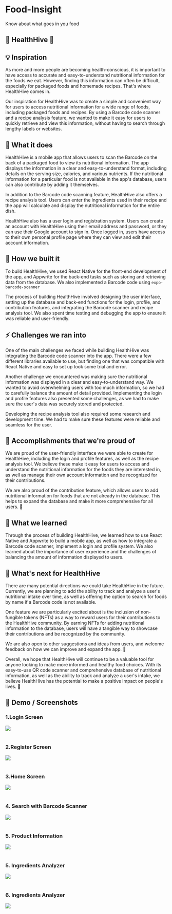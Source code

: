 # Food-Insight

Know about what goes in you food

## 🐝 HealthHive 🐝

## 💡 Inspiration

As more and more people are becoming health-conscious, it is important to have access to accurate and easy-to-understand nutritional information for the foods we eat. However, finding this information can often be difficult, especially for packaged foods and homemade recipes. That's where HealthHive comes in.

Our inspiration for HealthHive was to create a simple and convenient way for users to access nutritional information for a wide range of foods, including packaged foods and recipes. By using a Barcode code scanner and a recipe analysis feature, we wanted to make it easy for users to quickly retrieve and view this information, without having to search through lengthy labels or websites.

## 🤖 What it does

HealthHive is a mobile app that allows users to scan the Barcode on the back of a packaged food to view its nutritional information. The app displays the information in a clear and easy-to-understand format, including details on the serving size, calories, and various nutrients. If the nutritional information for a particular food is not available in the app's database, users can also contribute by adding it themselves.

In addition to the Barcode code scanning feature, HealthHive also offers a recipe analysis tool. Users can enter the ingredients used in their recipe and the app will calculate and display the nutritional information for the entire dish.

HealthHive also has a user login and registration system. Users can create an account with HealthHive using their email address and password, or they can use their Google account to sign in. Once logged in, users have access to their own personal profile page where they can view and edit their account information.

## 🔨 How we built it

To build HealthHive, we used React Native for the front-end development of the app, and Appwrite for the back-end tasks such as storing and retrieving data from the database. We also implemented a Barcode code using `expo-barcode-scanner`

The process of building HealthHive involved designing the user interface, setting up the database and back-end functions for the login, profile, and contribution features, and integrating the Barcode scanner and recipe analysis tool. We also spent time testing and debugging the app to ensure it was reliable and user-friendly.

## ⚡ Challenges we ran into

One of the main challenges we faced while building HealthHive was integrating the Barcode code scanner into the app. There were a few different libraries available to use, but finding one that was compatible with React Native and easy to set up took some trial and error.

Another challenge we encountered was making sure the nutritional information was displayed in a clear and easy-to-understand way. We wanted to avoid overwhelming users with too much information, so we had to carefully balance the amount of detail provided. Implementing the login and profile features also presented some challenges, as we had to make sure the user's data was securely stored and protected.

Developing the recipe analysis tool also required some research and development time. We had to make sure these features were reliable and seamless for the user.

## 🎉 Accomplishments that we're proud of

We are proud of the user-friendly interface we were able to create for HealthHive, including the login and profile features, as well as the recipe analysis tool. We believe these make it easy for users to access and understand the nutritional information for the foods they are interested in, as well as manage their own account information and be recognized for their contributions.

We are also proud of the contribution feature, which allows users to add nutritional information for foods that are not already in the database. This helps to expand the database and make it more comprehensive for all users. 🙌

## 🧠 What we learned

Through the process of building HealthHive, we learned how to use React Native and Appwrite to build a mobile app, as well as how to integrate a Barcode code scanner, implement a login and profile system. We also learned about the importance of user experience and the challenges of balancing the amount of information displayed to users.

## 🚀 What's next for HealthHive

There are many potential directions we could take HealthHive in the future. Currently, we are planning to add the ability to track and analyze a user's nutritional intake over time, as well as offering the option to search for foods by name if a Barcode code is not available.

One feature we are particularly excited about is the inclusion of non-fungible tokens (NFTs) as a way to reward users for their contributions to the HealthHive community. By earning NFTs for adding nutritional information to the database, users will have a tangible way to showcase their contributions and be recognized by the community.

We are also open to other suggestions and ideas from users, and welcome feedback on how we can improve and expand the app. 🤗

Overall, we hope that HealthHive will continue to be a valuable tool for anyone looking to make more informed and healthy food choices. With its easy-to-use QR code scanner and comprehensive database of nutritional information, as well as the ability to track and analyze a user's intake, we believe HealthHive has the potential to make a positive impact on people's lives. 💪

## 👀 Demo / Screenshots

### 1.Login Screen

<img src="assets/screenshot/msg1372739222-1644.jpg">  
<br/>
<br/>

### 2.Register Screen

<img src="assets/screenshot/msg1372739222-1643.jpg">
<br/>
<br/>

### 3.Home Screen

<img src="assets/screenshot/msg1372739222-1642.jpg">
<br/>
<br/>

### 4. Search with Barcode Scanner

<img src="assets/screenshot/msg1372739222-1632.jpg">
<br/>
<br/>

### 5. Product Information

<img src="assets/screenshot/msg1372739222-1640.jpg">
<br/>
<br/>

### 5. Ingredients Analyzer

<img src="assets/screenshot/msg1372739222-1634.jpg">
<br/>
<br/>

### 6. Ingredients Analyzer

<img src="assets/screenshot/msg1372739222-1636.jpg">
<br/>
<br/>
